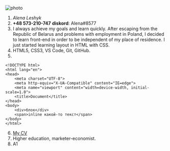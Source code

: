 ![photo](../photo_2022-06-03_21-36-43.jpg "My photo")
1. *Alena Leshyk*
2. **+48 573-210-747** 
**diskord**: Alena#8577
3. I always achieve my goals and learn quickly. After escaping from the Republic of Belarus and problems with employment in Poland, I decided to learn front-end in order to be independent of my place of residence.
I just started learning layout in HTML with CSS.
4. HTML5, CSS3, VS Code, Git, GitHub.
5. 
```
<!DOCTYPE html>
<html lang="en">
<head>
    <meta charset="UTF-8">
    <meta http-equiv="X-UA-Compatible" content="IE=edge">
    <meta name="viewport" content="width=device-width, initial-scale=1.0">
    <title>Document</title>
</head>
<body>
    <div>блок</div>
    <span>inline какой-то текст</span>
</body>
</html>
```
6. [My CV](https://github.com/Alenyszka/rsschool-cv/blob/gh-pages/cv.md "My CV")
7. Higher education, marketer-economist.
8. А1